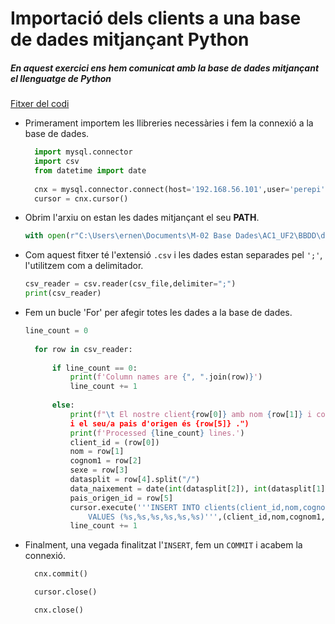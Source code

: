 # **Importació dels clients a una base de dades mitjançant Python**

##### En aquest exercici ens hem comunicat amb la base de dades mitjançant el llenguatge de Python

[Fitxer del codi](https://github.com/ImiGunS/AC1-UF2/blob/main/PART%20A/import_clients.py)

- Primerament importem les llibreries necessàries i fem la connexió a la base de dades.
  ```py
    import mysql.connector
    import csv
    from datetime import date
    
    cnx = mysql.connector.connect(host='192.168.56.101',user='perepi',password='pastanaga', database='db_hotels')
    cursor = cnx.cursor()
  ```
   
- Obrim l'arxiu on estan les dades mitjançant el seu **PATH**.
  ```py
  with open(r"C:\Users\ernen\Documents\M-02 Base Dades\AC1_UF2\BBDD\dades_clients-puntcoma.csv") as csv_file
  ```

- Com aquest fitxer té l'extensió `.csv` i les dades estan separades pel `';'`, l'utilitzem com a delimitador.
  ```py
  csv_reader = csv.reader(csv_file,delimiter=";")
  print(csv_reader)
  ```
- Fem un bucle 'For' per afegir totes les dades a la base de dades.
  ```py
  line_count = 0
    
    for row in csv_reader:
    
        if line_count == 0:
            print(f'Column names are {", ".join(row)}')
            line_count += 1
            
        else:
            print(f"\t El nostre client{row[0]} amb nom {row[1]} i cognom {row[2]}, amb sexe {row[3]} amb data naixament {row[4]} 
            i el seu/a pais d'origen és {row[5]} .")
            print(f'Processed {line_count} lines.')
            client_id = (row[0])
            nom = row[1]
            cognom1 = row[2]
            sexe = row[3]
            datasplit = row[4].split("/")
            data_naixement = date(int(datasplit[2]), int(datasplit[1]), int(datasplit[0]))
            pais_origen_id = row[5]
            cursor.execute('''INSERT INTO clients(client_id,nom,cognom1,sexe,data_naixement,pais_origen_id)
                VALUES (%s,%s,%s,%s,%s,%s)''',(client_id,nom,cognom1,sexe,data_naixement,pais_origen_id))
            line_count += 1
  ```
- Finalment, una vegada finalitzat l'`INSERT`, fem un `COMMIT` i acabem la connexió.
  ```py
    cnx.commit()

    cursor.close()

    cnx.close()
  ```

